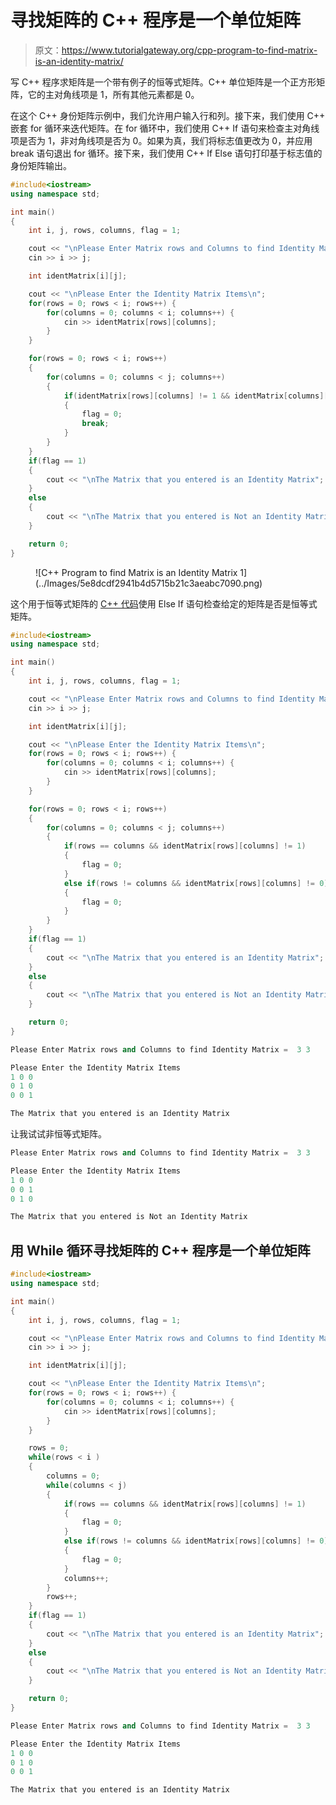# 寻找矩阵的 C++ 程序是一个单位矩阵

> 原文：<https://www.tutorialgateway.org/cpp-program-to-find-matrix-is-an-identity-matrix/>

写 C++ 程序求矩阵是一个带有例子的恒等式矩阵。C++ 单位矩阵是一个正方形矩阵，它的主对角线项是 1，所有其他元素都是 0。

在这个 C++ 身份矩阵示例中，我们允许用户输入行和列。接下来，我们使用 C++ 嵌套 for 循环来迭代矩阵。在 for 循环中，我们使用 C++ If 语句来检查主对角线项是否为 1，非对角线项是否为 0。如果为真，我们将标志值更改为 0，并应用 break 语句退出 for 循环。接下来，我们使用 C++ If Else 语句打印基于标志值的身份矩阵输出。

```cpp
#include<iostream>
using namespace std;

int main()
{
	int i, j, rows, columns, flag = 1;

	cout << "\nPlease Enter Matrix rows and Columns to find Identity Matrix =  ";
	cin >> i >> j;

	int identMatrix[i][j];

	cout << "\nPlease Enter the Identity Matrix Items\n";
	for(rows = 0; rows < i; rows++)	{
		for(columns = 0; columns < i; columns++) {
			cin >> identMatrix[rows][columns];
		}		
	}

 	for(rows = 0; rows < i; rows++)
  	{
   		for(columns = 0; columns < j; columns++)
    	{
    		if(identMatrix[rows][columns] != 1 && identMatrix[columns][rows] != 0)
    		{
    			flag = 0;
    			break;
			}
   	 	}
  	}
  	if(flag == 1)
  	{
  		cout << "\nThe Matrix that you entered is an Identity Matrix";
	}
	else
	{
		cout << "\nThe Matrix that you entered is Not an Identity Matrix";
	}  	

 	return 0;
}
```

<figure class="wp-block-image size-large">![C++ Program to find Matrix is an Identity Matrix 1](../Images/5e8dcdf2941b4d5715b21c3aeabc7090.png)</figure>

这个用于恒等式矩阵的 [C++ 代码](https://www.tutorialgateway.org/cpp-programs/)使用 Else If 语句检查给定的矩阵是否是恒等式矩阵。

```cpp
#include<iostream>
using namespace std;

int main()
{
	int i, j, rows, columns, flag = 1;

	cout << "\nPlease Enter Matrix rows and Columns to find Identity Matrix =  ";
	cin >> i >> j;

	int identMatrix[i][j];

	cout << "\nPlease Enter the Identity Matrix Items\n";
	for(rows = 0; rows < i; rows++)	{
		for(columns = 0; columns < i; columns++) {
			cin >> identMatrix[rows][columns];
		}		
	}

 	for(rows = 0; rows < i; rows++)
  	{
   		for(columns = 0; columns < j; columns++)
    	{
    		if(rows == columns && identMatrix[rows][columns] != 1)
    		{
    			flag = 0;
			}
			else if(rows != columns && identMatrix[rows][columns] != 0)
			{
				flag = 0;
			}
   	 	}
  	}
  	if(flag == 1)
  	{
  		cout << "\nThe Matrix that you entered is an Identity Matrix";
	}
	else
	{
		cout << "\nThe Matrix that you entered is Not an Identity Matrix";
	}  	

 	return 0;
}
```

```cpp
Please Enter Matrix rows and Columns to find Identity Matrix =  3 3

Please Enter the Identity Matrix Items
1 0 0
0 1 0
0 0 1

The Matrix that you entered is an Identity Matrix
```

让我试试非恒等式矩阵。

```cpp
Please Enter Matrix rows and Columns to find Identity Matrix =  3 3

Please Enter the Identity Matrix Items
1 0 0
0 0 1
0 1 0

The Matrix that you entered is Not an Identity Matrix
```

## 用 While 循环寻找矩阵的 C++ 程序是一个单位矩阵

```cpp
#include<iostream>
using namespace std;

int main()
{
	int i, j, rows, columns, flag = 1;

	cout << "\nPlease Enter Matrix rows and Columns to find Identity Matrix =  ";
	cin >> i >> j;

	int identMatrix[i][j];

	cout << "\nPlease Enter the Identity Matrix Items\n";
	for(rows = 0; rows < i; rows++)	{
		for(columns = 0; columns < i; columns++) {
			cin >> identMatrix[rows][columns];
		}		
	}

	rows = 0; 
 	while(rows < i )
  	{
  		columns = 0; 
   		while(columns < j)
    	{
    		if(rows == columns && identMatrix[rows][columns] != 1)
    		{
    			flag = 0;
			}
			else if(rows != columns && identMatrix[rows][columns] != 0)
			{
				flag = 0;
			}
			columns++;
   	 	}
   	 	rows++;
  	}
  	if(flag == 1)
  	{
  		cout << "\nThe Matrix that you entered is an Identity Matrix";
	}
	else
	{
		cout << "\nThe Matrix that you entered is Not an Identity Matrix";
	}  	

 	return 0;
}
```

```cpp
Please Enter Matrix rows and Columns to find Identity Matrix =  3 3

Please Enter the Identity Matrix Items
1 0 0
0 1 0
0 0 1

The Matrix that you entered is an Identity Matrix
```